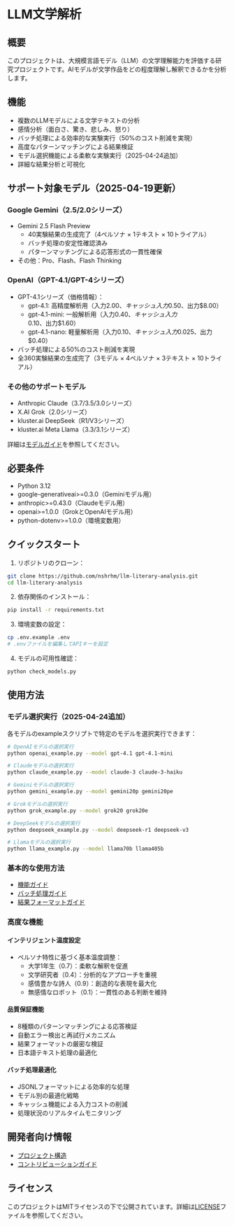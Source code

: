 # LLM文学解析

## 概要

このプロジェクトは、大規模言語モデル（LLM）の文学理解能力を評価する研究プロジェクトです。AIモデルが文学作品をどの程度理解し解釈できるかを分析します。

## 機能

- 複数のLLMモデルによる文学テキストの分析
- 感情分析（面白さ、驚き、悲しみ、怒り）
- バッチ処理による効率的な実験実行（50%のコスト削減を実現）
- 高度なパターンマッチングによる結果検証
- モデル選択機能による柔軟な実験実行（2025-04-24追加）
- 詳細な結果分析と可視化

## サポート対象モデル（2025-04-19更新）

### Google Gemini（2.5/2.0シリーズ）
- Gemini 2.5 Flash Preview
  - 40実験結果の生成完了（4ペルソナ × 1テキスト × 10トライアル）
  - バッチ処理の安定性確認済み
  - パターンマッチングによる応答形式の一貫性確保
- その他：Pro、Flash、Flash Thinking

### OpenAI（GPT-4.1/GPT-4シリーズ）
- GPT-4.1シリーズ（価格情報）：
  - gpt-4.1: 高精度解析用（入力$2.00、キャッシュ入力$0.50、出力$8.00）
  - gpt-4.1-mini: 一般解析用（入力$0.40、キャッシュ入力$0.10、出力$1.60）
  - gpt-4.1-nano: 軽量解析用（入力$0.10、キャッシュ入力$0.025、出力$0.40）
- バッチ処理による50%のコスト削減を実現
- 全360実験結果の生成完了（3モデル × 4ペルソナ × 3テキスト × 10トライアル）

### その他のサポートモデル
- Anthropic Claude（3.7/3.5/3.0シリーズ）
- X.AI Grok（2.0シリーズ）
- kluster.ai DeepSeek（R1/V3シリーズ）
- kluster.ai Meta Llama（3.3/3.1シリーズ）

詳細は[モデルガイド](docs/guides/models.md)を参照してください。

## 必要条件

- Python 3.12
- google-generativeai>=0.3.0（Geminiモデル用）
- anthropic>=0.43.0（Claudeモデル用）
- openai>=1.0.0（GrokとOpenAIモデル用）
- python-dotenv>=1.0.0（環境変数用）

## クイックスタート

1. リポジトリのクローン：
```bash
git clone https://github.com/nshrhm/llm-literary-analysis.git
cd llm-literary-analysis
```

2. 依存関係のインストール：
```bash
pip install -r requirements.txt
```

3. 環境変数の設定：
```bash
cp .env.example .env
# .envファイルを編集してAPIキーを設定
```

4. モデルの可用性確認：
```bash
python check_models.py
```

## 使用方法

### モデル選択実行（2025-04-24追加）
各モデルのexampleスクリプトで特定のモデルを選択実行できます：
```bash
# OpenAIモデルの選択実行
python openai_example.py --model gpt-4.1 gpt-4.1-mini

# Claudeモデルの選択実行
python claude_example.py --model claude-3 claude-3-haiku

# Geminiモデルの選択実行
python gemini_example.py --model gemini20p gemini20pe

# Grokモデルの選択実行
python grok_example.py --model grok20 grok20e

# DeepSeekモデルの選択実行
python deepseek_example.py --model deepseek-r1 deepseek-v3

# Llamaモデルの選択実行
python llama_example.py --model llama70b llama405b
```

### 基本的な使用方法
- [機能ガイド](docs/guides/features.md)
- [バッチ処理ガイド](docs/guides/batch-processing.md)
- [結果フォーマットガイド](docs/guides/results.md)

### 高度な機能

#### インテリジェント温度設定
- ペルソナ特性に基づく基本温度調整：
  - 大学1年生（0.7）：柔軟な解釈を促進
  - 文学研究者（0.4）：分析的なアプローチを重視
  - 感情豊かな詩人（0.9）：創造的な表現を最大化
  - 無感情なロボット（0.1）：一貫性のある判断を維持

#### 品質保証機能
- 8種類のパターンマッチングによる応答検証
- 自動エラー検出と再試行メカニズム
- 結果フォーマットの厳密な検証
- 日本語テキスト処理の最適化

#### バッチ処理最適化
- JSONLフォーマットによる効率的な処理
- モデル別の最適化戦略
- キャッシュ機能による入力コストの削減
- 処理状況のリアルタイムモニタリング

## 開発者向け情報

- [プロジェクト構造](docs/developer/project-structure.md)
- [コントリビューションガイド](docs/developer/contribution.md)

## ライセンス

このプロジェクトはMITライセンスの下で公開されています。詳細は[LICENSE](LICENSE)ファイルを参照してください。
